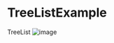 # TreeListExample
TreeList
![image](http://github.com/linqingshanlinqingshan/TreeListExample/raw/master/abc.png)
